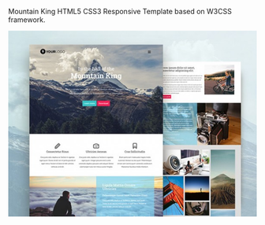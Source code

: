 Mountain King HTML5 CSS3 Responsive Template based on  W3CSS framework.   

![screenshot](images/freebiebug-mountain-king-screenshot.jpg)  

